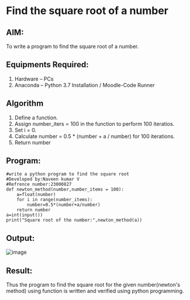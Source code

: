 # Find the square root of a number

## AIM:
To write a program to find the square root of a number.

## Equipments Required:
1. Hardware – PCs
2. Anaconda – Python 3.7 Installation / Moodle-Code Runner

## Algorithm
1. Define a function.
2. Assign number_iters = 100 in the function to perform 100 iteratios.
3. Set i = 0.
4. Calculate  number = 0.5 * (number + a / number) for 100 iterations.
5. Return number

## Program:
```
#write a python program to find the square root
#Developed by:Naveen kumar V
#Refrence number:23000827
def newton_method(number,number_items = 100):
    a=float(number)
    for i in range(number_items):
        number=0.5*(number+a/number)
    return number
a=int(input())
print("Square root of the number:",newton_method(a))
```

## Output:
![image](https://github.com/Naveenkumarvedarajan/Square-root-of-a-number/assets/147140428/f86173e0-5655-4252-900b-fcb3e1079f16)



## Result:
Thus the program to find the square root for the given number(newton's method) using function is written and verified using python programming.

